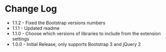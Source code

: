 # Change Log

* 1.1.2 - Fixed the Bootstrap versions numbers
* 1.1.1 - Updated readme
* 1.1.0 - Choose which versions of libraries to include from the extension settings
* 1.0.0 - Initial Release, only supports Bootstrap 3 and jQuery 2